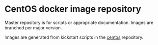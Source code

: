 # CentOS docker image repository

Master repository is for scripts or appropriate documentation.
Images are branched per major version.

Images are generated from kickstart scripts in the [centos](https://github.com/changeworld/centos) repository.
